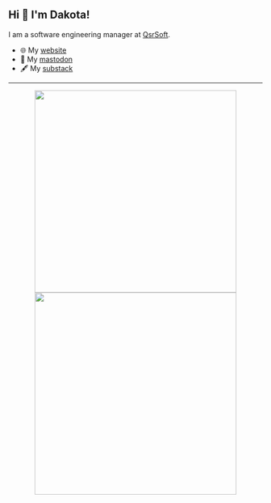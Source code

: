 ## Hi 👋 I'm Dakota! 
I am a software engineering manager at [QsrSoft](https://qsrsoft.com/). 

- 🌐 My [website](https://dakotalewallen.me)
- 🐘 My [mastodon](https://mstdn.social/@therealdakotal)
- 🖋 My [substack](https://dakotalewallen.substack.com/)

---
<p align = "center">
  <img src = "https://github-readme-stats.vercel.app/api?username=iamflowz&show_icons=true&theme=bear" width = 400>
  <img src = "https://github-readme-streak-stats.herokuapp.com?user=iamflowz&theme=dark&hide_border=true" width = 400>
</p>
<a rel="me" href="https://hachyderm.io/@therealdakotal"></a>
